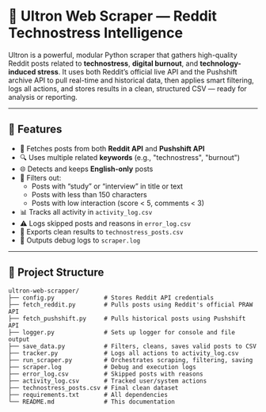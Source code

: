 # 🤖 Ultron Web Scraper — Reddit Technostress Intelligence

Ultron is a powerful, modular Python scraper that gathers high-quality Reddit posts related to **technostress**, **digital burnout**, and **technology-induced stress**. It uses both Reddit’s official live API and the Pushshift archive API to pull real-time and historical data, then applies smart filtering, logs all actions, and stores results in a clean, structured CSV — ready for analysis or reporting.

---

## 🚀 Features

- 🔗 Fetches posts from both **Reddit API** and **Pushshift API**
- 🔍 Uses multiple related **keywords** (e.g., "technostress", "burnout")
- 🌐 Detects and keeps **English-only** posts
- 🧹 Filters out:
  - Posts with “study” or “interview” in title or text
  - Posts with less than 150 characters
  - Posts with low interaction (score < 5, comments < 3)
- 📊 Tracks all activity in `activity_log.csv`
- ⚠️ Logs skipped posts and reasons in `error_log.csv`
- 📁 Exports clean results to `technostress_posts.csv`
- 📓 Outputs debug logs to `scraper.log`

---

## 📁 Project Structure

```plaintext
ultron-web-scrapper/
├── config.py              # Stores Reddit API credentials
├── fetch_reddit.py        # Pulls posts using Reddit's official PRAW API
├── fetch_pushshift.py     # Pulls historical posts using Pushshift API
├── logger.py              # Sets up logger for console and file output
├── save_data.py           # Filters, cleans, saves valid posts to CSV
├── tracker.py             # Logs all actions to activity_log.csv
├── run_scraper.py         # Orchestrates scraping, filtering, saving
├── scraper.log            # Debug and execution logs
├── error_log.csv          # Skipped posts with reasons
├── activity_log.csv       # Tracked user/system actions
├── technostress_posts.csv # Final clean dataset
├── requirements.txt       # All dependencies
└── README.md              # This documentation
